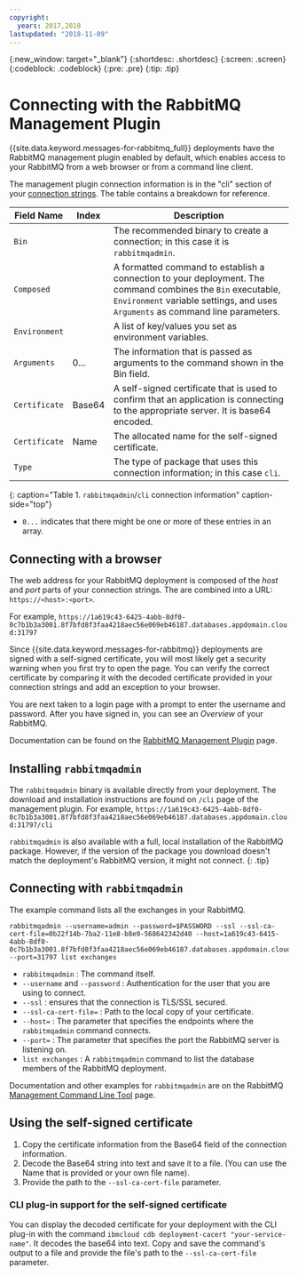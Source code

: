 ```yaml
---
copyright:
  years: 2017,2018
lastupdated: "2018-11-09"
---
```


{:new_window: target="_blank"}
{:shortdesc: .shortdesc}
{:screen: .screen}
{:codeblock: .codeblock}
{:pre: .pre}
{:tip: .tip}


# Connecting with the RabbitMQ Management Plugin

{{site.data.keyword.messages-for-rabbitmq_full}} deployments have the RabbitMQ management plugin enabled by default, which enables access to your RabbitMQ from a web browser or from a command line client. 

The management plugin connection information is in the "cli" section of your [connection strings](./howto-getting-connection-strings.html). The table contains a breakdown for reference.

Field Name|Index|Description
----------|-----|-----------
`Bin`||The recommended binary to create a connection; in this case it is `rabbitmqadmin`.
`Composed`||A formatted command to establish a connection to your deployment. The command combines the `Bin` executable, `Environment` variable settings, and uses `Arguments` as command line parameters.
`Environment`||A list of key/values you set as environment variables.
`Arguments`|0...|The information that is passed as arguments to the command shown in the Bin field.
`Certificate`|Base64|A self-signed certificate that is used to confirm that an application is connecting to the appropriate server. It is base64 encoded.
`Certificate`|Name|The allocated name for the self-signed certificate.
`Type`||The type of package that uses this connection information; in this case `cli`. 
{: caption="Table 1. `rabbitmqadmin`/`cli` connection information" caption-side="top"}

* `0...` indicates that there might be one or more of these entries in an array.

## Connecting with a browser

The web address for your RabbitMQ deployment is composed of the _host_ and _port_ parts of your connection strings. The are combined into a URL: `https://<host>:<port>`.

For example, `https://1a619c43-6425-4abb-8df0-0c7b1b3a3001.8f7bfd8f3faa4218aec56e069eb46187.databases.appdomain.cloud:31797`

Since {{site.data.keyword.messages-for-rabbitmq}} deployments are signed with a self-signed certificate, you will most likely get a security warning when you first try to open the page. You can verify the correct certificate by comparing it with the decoded certificate provided in your connection strings and add an exception to your browser.

You are next taken to a login page with a prompt to enter the username and password. After you have signed in, you can see an _Overview_ of your RabbitMQ. 

Documentation can be found on the [RabbitMQ Management Plugin](https://www.rabbitmq.com/management.html) page.

## Installing `rabbitmqadmin`

The `rabbitmqadmin` binary is available directly from your deployment. The download and installation instructions are found on `/cli` page of the management plugin. For example,
`https://1a619c43-6425-4abb-8df0-0c7b1b3a3001.8f7bfd8f3faa4218aec56e069eb46187.databases.appdomain.cloud:31797/cli`

`rabbitmqadmin` is also available with a full, local installation of the RabbitMQ package. However, if the version of the package you download doesn't match the deployment's RabbitMQ version, it might not connect.
{: .tip}


## Connecting with `rabbitmqadmin`

The example command lists all the exchanges in your RabbitMQ.

```
rabbitmqadmin --username=admin --password=$PASSWORD --ssl --ssl-ca-cert-file=0b22f14b-7ba2-11e8-b8e9-568642342d40 --host=1a619c43-6415-4abb-8df0-0c7b1b3a3001.8f7bfd8f3faa4218aec56e069eb46187.databases.appdomain.cloud --port=31797 list exchanges
```

* `rabbitmqadmin` : The command itself.
* `--username` and `--password` : Authentication for the user that you are using to connect.
* `--ssl` : ensures that the connection is TLS/SSL secured.
* `--ssl-ca-cert-file=` : Path to the local copy of your certificate.
* `--host=` : The parameter that specifies the endpoints where the `rabbitmqadmin` command connects.
* `--port=` : The parameter that specifies the port the RabbitMQ server is listening on. 
* `list exchanges` : A `rabbitmqadmin` command to list the database members of the RabbitMQ deployment. 

Documentation and other examples for `rabbitmqadmin` are on the RabbitMQ [Management Command Line Tool](https://www.rabbitmq.com/management-cli.html) page.

## Using the self-signed certificate

1. Copy the certificate information from the Base64 field of the connection information. 
2. Decode the Base64 string into text and save it to a file. (You can use the Name that is provided or your own file name).
3. Provide the path to the `--ssl-ca-cert-file` parameter.

### CLI plug-in support for the self-signed certificate

You can display the decoded certificate for your deployment with the CLI plug-in with the command `ibmcloud cdb deployment-cacert "your-service-name"`. It decodes the base64 into text. Copy and save the command's output to a file and provide the file's path to the `--ssl-ca-cert-file` parameter.